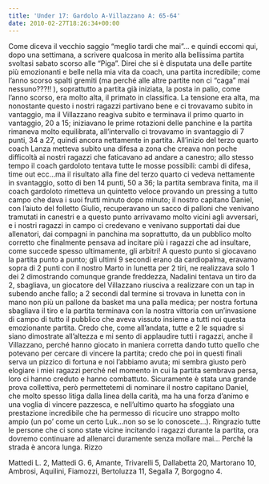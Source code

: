 ```yaml
---
title: 'Under 17: Gardolo A-Villazzano A: 65-64'
date: 2010-02-27T18:26:34+00:00
---
```

Come diceva il vecchio saggio “meglio tardi che mai”… e quindi eccomi qui, dopo una settimana, a scrivere qualcosa in merito alla bellissima partita svoltasi sabato scorso alle “Piga”. Direi che si è disputata una delle partite più emozionanti e belle nella mia vita da coach, una partita incredibile; come l’anno scorso spalti gremiti (ma perché alle altre partite non ci “caga” mai nessuno???!! ), soprattutto a partita già iniziata, la posta in palio, come l’anno scorso, era molto alta, il primato in classifica. La tensione era alta, ma nonostante questo i nostri ragazzi partivano bene e ci trovavamo subito in vantaggio, ma il Villazzano reagiva subito e terminava il primo quarto in vantaggio, 20 a 15; iniziavano le prime rotazioni delle panchine e la partita rimaneva molto equilibrata, all’intervallo ci trovavamo in svantaggio di 7 punti, 34 a 27, quindi ancora nettamente in partita. All’inizio del terzo quarto coach Lanza metteva subito una difesa a zona che creava non poche difficoltà ai nostri ragazzi che faticavano ad andare a canestro; allo stesso tempo il coach gardoloto tentava tutte le mosse possibili: cambi di difesa, time out ecc…ma il risultato alla fine del terzo quarto ci vedeva nettamente in svantaggio, sotto di ben 14 punti, 50 a 36; la partita sembrava finita, ma il coach gardoloto rimetteva un quintetto veloce provando un pressing a tutto campo che dava i suoi frutti minuto dopo minuto; il nostro capitano Daniel, con l’aiuto del folletto Giulio, recuperavano un sacco di palloni che venivano tramutati in canestri e a questo punto arrivavamo molto vicini agli avversari, e i nostri ragazzi in campo ci credevano e venivano supportati dai due allenatori, dai compagni in panchina ma soprattutto, da un pubblico molto corretto che finalmente pensava ad incitare più i ragazzi che ad insultare, come succede spesso ultimamente, gli arbitri! A questo punto si giocavano la partita punto a punto; gli ultimi 9 secondi erano da cardiopalma, eravamo sopra di 2 punti con il nostro Marto in lunetta per 2 tiri, ne realizzava solo 1 dei 2 dimostrando comunque grande freddezza, Nadalini tentava un tiro da 2, sbagliava, un giocatore del Villazzano riusciva a realizzare con un tap in subendo anche fallo; a 2 secondi dal termine si trovava in lunetta con in mano non più un pallone da basket ma una palla medica; per nostra fortuna sbagliava il tiro e la partita terminava con la nostra vittoria con un’invasione di campo di tutto il pubblico che aveva vissuto insieme a tutti noi questa emozionante partita. Credo che, come all’andata, tutte e 2 le squadre si siano dimostrate all’altezza e mi sento di applaudire tutti i ragazzi, anche il Villazzano, perché hanno giocato in maniera corretta dando tutto quello che potevano per cercare di vincere la partita; credo che poi in questi finali serva un pizzico di fortuna e noi l’abbiamo avuta; mi sembra giusto però elogiare i miei ragazzi perché nel momento in cui la partita sembrava persa, loro ci hanno creduto e hanno combattuto. Sicuramente è stata una grande prova collettiva, però permettetemi di nominare il nostro capitano Daniel, che molto spesso litiga dalla linea della carità, ma ha una forza d’animo e una voglia di vincere pazzesca, e nell’ultimo quarto ha sfoggiato una prestazione incredibile che ha permesso di ricucire uno strappo molto ampio (un po’ come un certo Luk…non so se lo conoscete…). Ringrazio tutte le persone che ci sono state vicine incitando i ragazzi durante la partita, ora dovremo continuare ad allenarci duramente senza mollare mai… Perché la strada è ancora lunga.
Rizzo

Mattedi L. 2, Mattedi G. 6, Amante, Trivarelli 5, Dallabetta 20, Martorano 10, Ambrosi, Aquilini, Fiamozzi, Bertoluzza 11, Segalla 7, Borgogno 4.